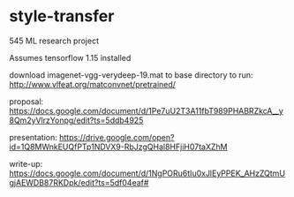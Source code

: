 # style-transfer
545 ML research project

Assumes tensorflow 1.15 installed

download imagenet-vgg-verydeep-19.mat to base directory to run:
http://www.vlfeat.org/matconvnet/pretrained/

proposal: https://docs.google.com/document/d/1Pe7uU2T3A11fbT989PHABRZkcA__y8Qm2yVlrzYonpg/edit?ts=5ddb4925

presentation: https://drive.google.com/open?id=1Q8MWnkEUQfPTp1NDVX9-RbJzgQHal8HFjiH07taXZhM

write-up: https://docs.google.com/document/d/1NgPORu6tIu0xJlEyPPEK_AHzZQtmUgjAEWDB87RKDpk/edit?ts=5df04eaf#
